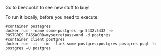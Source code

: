 Go to beecool.it to see new stuff to buy!

To run it locally, before you need to execute:

```text
#container postegres
docker run --name some-postgres -p 5432:5432 -e POSTGRES_PASSWORD=mysecretpassword -d postgres
#container client postgres
docker run -it --rm --link some-postgres:postgres postgres psql -h postgres -U postgres
```